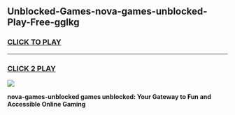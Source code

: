 
## Unblocked-Games-nova-games-unblocked-Play-Free-gglkg
<h3>
<a href="https://premium76.site?title=nova-games-unblocked&ref=09A">CLICK TO PLAY</a></h3>
<hr>

<h3>
<a href="https://premium76.site?title=nova-games-unblocked&ref=09A">CLICK 2 PLAY</a>
  
</h3>

<a href="https://premium76.site?title=nova-games-unblocked&ref=09A"><img src="https://clearcache.store/games.png"></a>


**nova-games-unblocked games unblocked: Your Gateway to Fun and Accessible Online Gaming**
